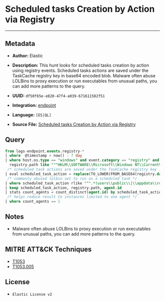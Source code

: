 # Scheduled tasks Creation by Action via Registry

---

## Metadata

- **Author:** Elastic
- **Description:** This hunt looks for scheduled tasks creation by action using registry events. Scheduled tasks actions are saved under the TaskCache registry key in base64 encoded blob. Malware often abuse LOLBins to proxy execution or run executables from unusual paths, you can add more patterns to the query.

- **UUID:** `df50f65e-e820-47f4-a039-671611582f51`
- **Integration:** [endpoint](https://docs.elastic.co/integrations/endpoint)
- **Language:** `[ES|QL]`
- **Source File:** [Scheduled tasks Creation by Action via Registry](../queries/scheduled_task_creation_by_action_via_registry.toml)
## Query

```sql
from logs-endpoint.events.registry-*
| where  @timestamp > now() - 7 day
| where host.os.type == "windows" and event.category == "registry" and event.action == "modification" and
  registry.path like """HKLM\\SOFTWARE\\Microsoft\\Windows NT\\CurrentVersion\\Schedule\\TaskCache\\Tasks\\*Actions*"""
 /* scheduled task actions are saved under the TaskCache registry key in base64 encoded blob */
| eval scheduled_task_action = replace(TO_LOWER(FROM_BASE64(registry.data.bytes)), """\u0000""", "")
 /* commonly abused lolbin set to run as a scheduled task */
| where scheduled_task_action rlike """.*(users\\public\\|\\appdata\\roaming|programdata|powershell.exe|rundll32.exe|regsvr32.exe|mshta.exe|cscript.exe|wscript.exe|cmd.exe|forfiles|msiexec.exe|wmic.exe|msbuild.exe|http|cmstp.exe|msxsl.exe|ie4uinit.exe).*""" and not scheduled_task_action like "localsystem*"
| keep scheduled_task_action, registry.path, agent.id
| stats count_agents = count_distinct(agent.id) by scheduled_task_action
 /* helps reduce result to instances limited to one agent */
| where count_agents == 1
```

## Notes

- Malware often abuse LOLBins to proxy execution or run executables from unusual paths, you can add more patterns to the query.

## MITRE ATT&CK Techniques

- [T1053](https://attack.mitre.org/techniques/T1053)
- [T1053.005](https://attack.mitre.org/techniques/T1053/005)

## License

- `Elastic License v2`
